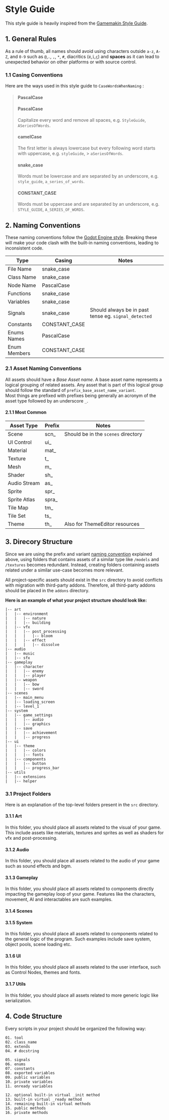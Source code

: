 # Style Guide

This style guide is heavily inspired from the [Gamemakin Style Guide](https://github.com/Allar/ue5-style-guide/tree/v2). 
## 1. General Rules  

As a rule of thumb, all names should avoid using characters outside `a-z`, `A-Z`, and `0-9` such as `@`,`.`, `,`, `*`, `#`, diacritics (`é`,`ï`,`ç`) and **spaces** as it can lead to unexpected behavior on other platforms or with source control.  

### 1.1 Casing Conventions
Here are the ways used in this style guide to `CaseWordsWhenNaming` :

> #### PascalCase
> #### PascalCase
> Capitalize every word and remove all spaces, e.g. `StyleGuide`, `ASeriesOfWords`.
> 
> #### camelCase
> The first letter is always lowercase but every following word starts with uppercase, e.g. `styleGuide`, > `aSeriesOfWords`.
> 
> #### snake_case
> Words must be lowercase and are separated by an underscore, e.g. `style_guide`, `a_series_of_words`.
> 
> #### CONSTANT_CASE
> Words must be uppercase and are separated by an underscore, e.g. `STYLE_GUIDE`, `A_SERIES_OF_WORDS`.
  

## 2. Naming Conventions

These naming conventions follow the [Godot Engine style](https://docs.godotengine.org/en/stable/tutorials/scripting/gdscript/gdscript_styleguide.html). Breaking these will make your code clash with the built-in naming conventions, leading to inconsistent code.


| Type         | Casing        | Notes                                                |
| ------------ | ------------- | ---------------------------------------------------- |
| File Name    | snake_case    |                                                      |
| Class Name   | snake_case    |                                                      |
| Node Name    | PascalCase    |                                                      |
| Functions    | snake_case    |                                                      |
| Variables    | snake_case    |                                                      |
| Signals      | snake_case    | Should always be in past tense eg. `signal_detected` |
| Constants    | CONSTANT_CASE |                                                      |
| Enums Names  | PascalCase    |                                                      |
| Enum Members | CONSTANT_CASE |                                                      |



### 2.1 Asset Naming Conventions

All assets should have a *Base Asset name*. A base asset name represents a logical grouping of related assets. Any asset that is part of this logical group should follow the standard of `prefix_base_asset_name_variant`.  
Most things are prefixed with prefixes being generally an acronym of the asset type followed by an underscore `_`.

#### 2.1.1 Most Common

| Asset Type   | Prefix | Notes                               |
| ------------ | ------ | ----------------------------------- |
| Scene        | scn_   | Should be in the `scenes` directory |
| UI Control   | ui_    |                                     |
| Material     | mat_   |                                     |
| Texture      | t_     |                                     |
| Mesh         | m_     |                                     |
| Shader       | sh_    |                                     |
| Audio Stream | as_    |                                     |
| Sprite       | spr_   |                                     |
| Sprite Atlas | spra_  |                                     |
| Tile Map     | tm_    |                                     |
| Tile Set     | ts_    |                                     |
| Theme        | th_    | Also for ThemeEditor resources      |

## 3. Direcory Structure

Since we are using the prefix and variant [naming convention](#asset-naming-conventions) explained above, using folders that contains assets of a similar type like `/models` and `/textures` becomes redundant. Instead, creating folders containing assets related under a similar use-case becomes more relevant.

All project-specific assets should exist in the `src` directory to avoid conflicts with migration with third-party addons. Therefore, all third-party addons should be placed in the `addons` directory.

**Here is an example of what your project structure should look like:**

```
|-- art
|   |-- environment
|   |   |-- nature
|   |   |-- building
|   |-- vfx
|   |   |-- post_processing
|   |   |   |-- bloom
|   |   |-- effect
|   |   |   |-- dissolve
|-- audio
|   |-- music
|   |-- sfx
|-- gameplay
|   |-- character
|   |   |-- enemy
|   |   |-- player
|   |-- weapon
|   |   |-- bow
|   |   |-- sword
|-- scenes
|   |-- main_menu
|   |-- loading_screen
|   |-- level_1
|-- system
|   |-- game_settings
|   |   |-- audio
|   |   |-- graphics
|   |-- save
|   |   |-- achievement
|   |   |-- progress
|-- ui
|   |-- theme
|   |   |-- colors
|   |   |-- fonts
|   |-- components
|   |   |-- button
|   |   |-- progress_bar
|-- utils
|   |-- extensions
|   |-- helper
```

### 3.1 Project Folders

Here is an explanation of the top-level folders present in the `src` directory.

#### 3.1.1 Art
In this folder, you should place all assets related to the visual of your game. This include assets like materials, textures and sprites as well as shaders for vfx and post-processing.

#### 3.1.2 Audio
In this folder, you should place all assets related to the audio of your game such as sound effects and bgm.

#### 3.1.3 Gameplay
In this folder, you should place all assets related to components directly impacting the gameplay loop of your game.
Features like the characters, movement, AI and interactables are such examples.

#### 3.1.4 Scenes

#### 3.1.5 System
In this folder, you should place all assets related to components related to the general logic of the program. Such examples include save system, object pools, scene loading etc.

#### 3.1.6 UI
In this folder, you should place all assets related to the user interface, such as Control Nodes, themes and fonts.

#### 3.1.7 Utils
In this folder, you should place all assets related to more generic logic like serialization.

## 4. Code Structure

Every scripts in your project should be organized the following way:

```
01. tool
02. class_name
03. extends
04. # docstring

05. signals
06. enums
07. constants
08. exported variables
09. public variables
10. private variables
11. onready variables

12. optional built-in virtual _init method
13. built-in virtual _ready method
14. remaining built-in virtual methods
15. public methods
16. private methods
```